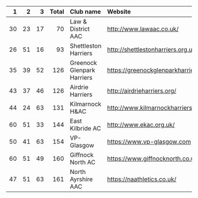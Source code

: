 |   1 |   2 |   3 |   Total | Club name                  | Website                               |
|----:|----:|----:|--------:|:---------------------------|:--------------------------------------|
|  30 |  23 |  17 |      70 | Law & District AAC         | http://www.lawaac.co.uk/              |
|  26 |  51 |  16 |      93 | Shettleston Harriers       | http://shettlestonharriers.org.uk/    |
|  35 |  39 |  52 |     126 | Greenock Glenpark Harriers | https://greenockglenparkharriers.com/ |
|  43 |  37 |  46 |     126 | Airdrie Harriers           | http://airdrieharriers.org/           |
|  44 |  24 |  63 |     131 | Kilmarnock H&AC            | http://www.kilmarnockharriers.com/    |
|  60 |  51 |  33 |     144 | East Kilbride AC           | http://www.ekac.org.uk/               |
|  50 |  41 |  63 |     154 | VP-Glasgow                 | https://www.vp-glasgow.com            |
|  60 |  51 |  49 |     160 | Giffnock North AC          | https://www.giffnocknorth.co.uk/      |
|  47 |  51 |  63 |     161 | North Ayrshire AAC         | https://naathletics.co.uk/            |